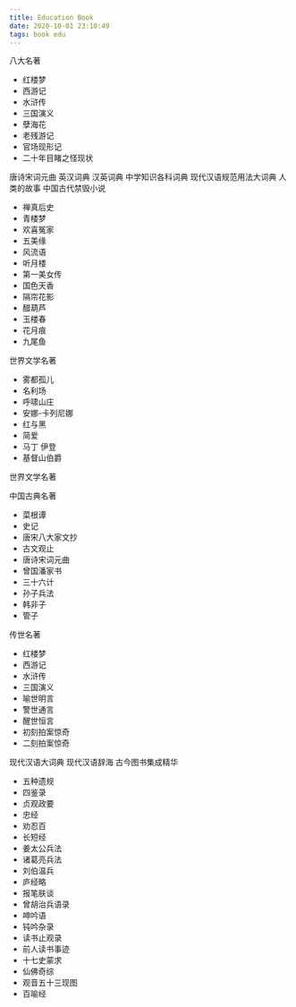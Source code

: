 ```yaml
---
title: Education Book
date: 2020-10-01 23:10:49  
tags: book edu
---
```


八大名著
- 红楼梦
- 西游记
- 水浒传
- 三国演义
- 孽海花
- 老残游记
- 官场现形记
- 二十年目睹之怪现状


唐诗宋词元曲
英汉词典
汉英词典
中学知识各科词典
现代汉语规范用法大词典
人类的故事
中国古代禁毁小说
- 禅真后史
- 青楼梦
- 欢喜冤家
- 五美缘
- 风流语
- 听月楼
- 第一美女传
- 国色天香
- 隔帘花影
- 醋葫芦
- 玉楼春
- 花月痕
- 九尾鱼

世界文学名著
- 雾都孤儿
- 名利场
- 呼啸山庄
- 安娜-卡列尼娜
- 红与黑
- 简爱
- 马丁 伊登
- 基督山伯爵


世界文学名著

中国古典名著
- 菜根谭
- 史记
- 唐宋八大家文抄
- 古文观止
- 唐诗宋词元曲
- 曾国潘家书
- 三十六计
- 孙子兵法
- 韩非子
- 管子

传世名著
- 红楼梦
- 西游记
- 水浒传
- 三国演义
- 喻世明言
- 警世通言
- 醒世恒言
- 初刻拍案惊奇
- 二刻拍案惊奇

现代汉语大词典
现代汉语辞海
古今图书集成精华
- 五种遗规
- 四鉴录
- 贞观政要
- 忠经
- 劝忍百
- 长短经
- 姜太公兵法
- 诸葛亮兵法
- 刘伯温兵
- 庐经略
- 报笔肤谈
- 曾胡治兵语录
- 呻吟语
- 钝吟杂录
- 读书止观录
- 前人读书事迹
- 十七史蒙求
- 仙佛奇综
- 观音五十三现图
- 百喻经